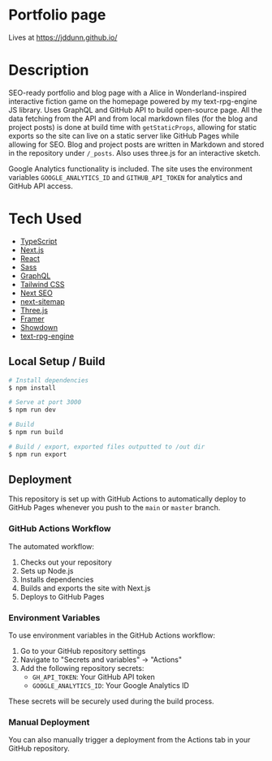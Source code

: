 # Portfolio page

Lives at https://jddunn.github.io/

# Description

SEO-ready portfolio and blog page with a Alice in Wonderland-inspired interactive fiction game on the homepage powered by my text-rpg-engine JS library. Uses GraphQL and GitHub API to build open-source page. All the data fetching from the API and from local markdown files (for the blog and project posts) is done at build time with `getStaticProps`, allowing for static exports so the site can live on a static server like GitHub Pages while allowing for SEO. Blog and project posts are written in Markdown and stored in the repository under `/_posts`. Also uses three.js for an interactive sketch.

Google Analytics functionality is included. The site uses the environment variables `GOOGLE_ANALYTICS_ID` and `GITHUB_API_TOKEN` for analytics and GitHub API access.

# Tech Used

- [TypeScript](https://www.typescriptlang.org/)
- [Next.js](https://nextjs.org/)
- [React](https://react.dev/)
- [Sass](https://sass-lang.com/)
- [GraphQL](https://graphql.org/)
- [Tailwind CSS](https://tailwindcss.com/)
- [Next SEO](https://github.com/garmeeh/next-seo/)
- [next-sitemap](https://www.npmjs.com/package/next-sitemap)
- [Three.js](https://threejs.org/)
- [Framer](https://www.framer.com/motion/)
- [Showdown](https://github.com/showdownjs/showdown)
- [text-rpg-engine](https://jddunn.github.io/text-rpg-engine/)

## Local Setup / Build

```bash
# Install dependencies
$ npm install

# Serve at port 3000
$ npm run dev

# Build
$ npm run build

# Build / export, exported files outputted to /out dir
$ npm run export
```

## Deployment

This repository is set up with GitHub Actions to automatically deploy to GitHub Pages whenever you push to the `main` or `master` branch.

### GitHub Actions Workflow

The automated workflow:
1. Checks out your repository
2. Sets up Node.js
3. Installs dependencies
4. Builds and exports the site with Next.js
5. Deploys to GitHub Pages

### Environment Variables

To use environment variables in the GitHub Actions workflow:

1. Go to your GitHub repository settings
2. Navigate to "Secrets and variables" → "Actions"
3. Add the following repository secrets:
   - `GH_API_TOKEN`: Your GitHub API token
   - `GOOGLE_ANALYTICS_ID`: Your Google Analytics ID

These secrets will be securely used during the build process.

### Manual Deployment

You can also manually trigger a deployment from the Actions tab in your GitHub repository.